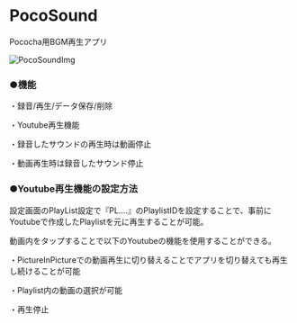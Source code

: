 # PocoSound
Pococha用BGM再生アプリ

![PocoSoundImg](https://user-images.githubusercontent.com/20402703/112709961-fbab1f80-8f00-11eb-97b1-de4784ba65dc.PNG)


### ●機能
・録音/再生/データ保存/削除

・Youtube再生機能

・録音したサウンドの再生時は動画停止

・動画再生時は録音したサウンド停止


### ●Youtube再生機能の設定方法
設定画面のPlayList設定で『PL....』のPlaylistIDを設定することで、事前にYoutubeで作成したPlaylistを元に再生することが可能。

動画内をタップすることで以下のYoutubeの機能を使用することができる。

・PictureInPictureでの動画再生に切り替えることでアプリを切り替えても再生し続けることが可能

・Playlist内の動画の選択が可能

・再生停止
